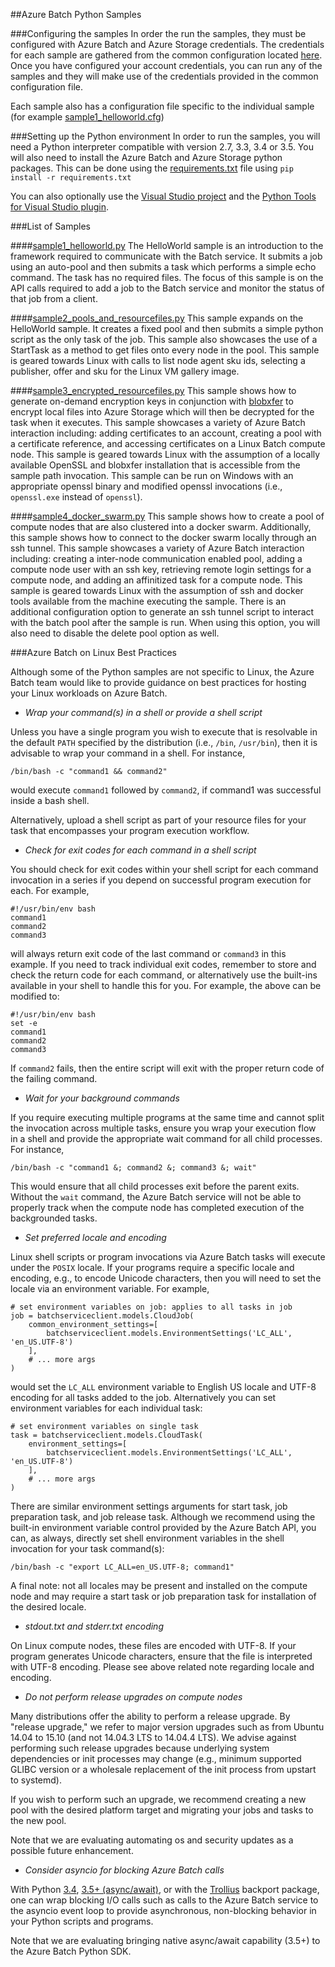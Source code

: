 ##Azure Batch Python Samples

###Configuring the samples
In order the run the samples, they must be configured with Azure Batch and
Azure Storage credentials. The credentials for each sample are gathered from
the common configuration located [here](./configuration.cfg). Once you
have configured your account credentials, you can run any of the samples and
they will make use of the credentials provided in the common configuration
file.

Each sample also has a configuration file specific to the individual sample
(for example [sample1\_helloworld.cfg](./sample1_helloworld.cfg))

###Setting up the Python environment
In order to run the samples, you will need a Python interpreter compatible
with version 2.7, 3.3, 3.4 or 3.5. You will also need to install the Azure
Batch and Azure Storage python packages.  This can be done using the
[requirements.txt](./requirements.txt) file using
`pip install -r requirements.txt`

You can also optionally use the
[Visual Studio project](./BatchSamples.pyproj) and the
[Python Tools for Visual Studio plugin](https://github.com/Microsoft/PTVS/wiki/PTVS-Installation).

###List of Samples

####[sample1\_helloworld.py](./sample1_helloworld.py)
The HelloWorld sample is an introduction to the framework required to
communicate with the Batch service. It submits a job using an auto-pool and
then submits a task which performs a simple echo command.  The task has no
required files.  The focus of this sample is on the API calls required to add
a job to the Batch service and monitor the status of that job from a client.

####[sample2\_pools\_and\_resourcefiles.py](./sample2_pools_and_resourcefiles.py)
This sample expands on the HelloWorld sample. It creates a fixed pool and then
submits a simple python script as the only task of the job. This sample also
showcases the use of a StartTask as a method to get files onto every node in
the pool. This sample is geared towards Linux with calls to list node agent
sku ids, selecting a publisher, offer and sku for the Linux VM gallery image.

####[sample3\_encrypted\_resourcefiles.py](./sample3_encrypted_resourcefiles.py)
This sample shows how to generate on-demand encryption keys in conjunction with
[blobxfer](../Storage) to encrypt local files into Azure Storage which will
then be decrypted for the task when it executes. This sample showcases a
variety of Azure Batch interaction including: adding certificates to an
account, creating a pool with a certificate reference, and accessing
certificates on a Linux Batch compute node. This sample is geared towards
Linux with the assumption of a locally available OpenSSL and blobxfer
installation that is accessible from the sample path invocation. This sample
can be run on Windows with an appropriate openssl binary and modified
openssl invocations (i.e., `openssl.exe` instead of `openssl`).

####[sample4\_docker\_swarm.py](./sample4\_docker\_swarm.py)
This sample shows how to create a pool of compute nodes that are also
clustered into a docker swarm. Additionally, this sample shows how to connect
to the docker swarm locally through an ssh tunnel. This sample showcases a
variety of Azure Batch interaction including: creating a inter-node
communication enabled pool, adding a compute node user with an ssh key,
retrieving remote login settings for a compute node, and adding an affinitized
task for a compute node. This sample is geared towards Linux with the
assumption of ssh and docker tools available from the machine executing the
sample. There is an additional configuration option to generate an ssh
tunnel script to interact with the batch pool after the sample is run. When
using this option, you will also need to disable the delete pool option as
well.

###Azure Batch on Linux Best Practices

Although some of the Python samples are not specific to Linux, the Azure Batch
team would like to provide guidance on best practices for hosting your Linux
workloads on Azure Batch.

* _Wrap your command(s) in a shell or provide a shell script_

Unless you have a single program you wish to execute that is resolvable in the
default `PATH` specified by the distribution (i.e., `/bin`, `/usr/bin`), then
it is advisable to wrap your command in a shell. For instance,

    /bin/bash -c "command1 && command2"

would execute `command1` followed by `command2`, if command1 was successful
inside a bash shell.

Alternatively, upload a shell script as part of your resource files for
your task that encompasses your program execution workflow.

* _Check for exit codes for each command in a shell script_

You should check for exit codes within your shell script for each command
invocation in a series if you depend on successful program execution for
each. For example,

    #!/usr/bin/env bash
    command1
    command2
    command3

will always return exit code of the last command or `command3` in this
example. If you need to track individual exit codes, remember to store and
check the return code for each command, or alternatively use the built-ins
available in your shell to handle this for you. For example, the above can be
modified to:

    #!/usr/bin/env bash
    set -e
    command1
    command2
    command3

If `command2` fails, then the entire script will exit with the proper
return code of the failing command.

* _Wait for your background commands_

If you require executing multiple programs at the same time and cannot split
the invocation across multiple tasks, ensure you wrap your execution flow in
a shell and provide the appropriate wait command for all child processes. For
instance,

    /bin/bash -c "command1 &; command2 &; command3 &; wait"

This would ensure that all child processes exit before the parent exits.
Without the `wait` command, the Azure Batch service will not be able to
properly track when the compute node has completed execution of the
backgrounded tasks.

* _Set preferred locale and encoding_

Linux shell scripts or program invocations via Azure Batch tasks will execute
under the `POSIX` locale. If your programs require a specific locale and
encoding, e.g., to encode Unicode characters, then you will need to set the
locale via an environment variable. For example,

    # set environment variables on job: applies to all tasks in job
    job = batchserviceclient.models.CloudJob(
        common_environment_settings=[
            batchserviceclient.models.EnvironmentSettings('LC_ALL', 'en_US.UTF-8')
        ],
        # ... more args
    )

would set the `LC_ALL` environment variable to English US locale and UTF-8
encoding for all tasks added to the job. Alternatively you can set environment
variables for each individual task:

    # set environment variables on single task
    task = batchserviceclient.models.CloudTask(
        environment_settings=[
            batchserviceclient.models.EnvironmentSettings('LC_ALL', 'en_US.UTF-8')
        ],
        # ... more args
    )

There are similar environment settings arguments for start task, job
preparation task, and job release task. Although we recommend using the
built-in environment variable control provided by the Azure Batch API, you
can, as always, directly set shell environment variables in the shell
invocation for your task command(s):

    /bin/bash -c "export LC_ALL=en_US.UTF-8; command1"

A final note: not all locales may be present and installed on the compute node
and may require a start task or job preparation task for installation of the
desired locale.

* _stdout.txt and stderr.txt encoding_

On Linux compute nodes, these files are encoded with UTF-8. If your program
generates Unicode characters, ensure that the file is interpreted with UTF-8
encoding. Please see above related note regarding locale and encoding.

* _Do not perform release upgrades on compute nodes_

Many distributions offer the ability to perform a release upgrade. By
"release upgrade," we refer to major version upgrades such as from Ubuntu
14.04 to 15.10 (and not 14.04.3 LTS to 14.04.4 LTS). We advise against
performing such release upgrades because underlying system dependencies
or init processes may change (e.g., minimum supported GLIBC version or a
wholesale replacement of the init process from upstart to systemd).

If you wish to perform such an upgrade, we recommend creating a new pool
with the desired platform target and migrating your jobs and tasks to the
new pool.

Note that we are evaluating automating os and security updates as a possible
future enhancement.

* _Consider asyncio for blocking Azure Batch calls_

With Python [3.4](https://docs.python.org/3.4/library/asyncio.html),
[3.5+ (async/await)](https://docs.python.org/3.5/library/asyncio.html), or
with the [Trollius](https://pypi.python.org/pypi/trollius) backport package,
one can wrap blocking I/O calls such as calls to the Azure Batch service to
the asyncio event loop to provide asynchronous, non-blocking behavior in your
Python scripts and programs.

Note that we are evaluating bringing native async/await capability (3.5+) to
the Azure Batch Python SDK.
